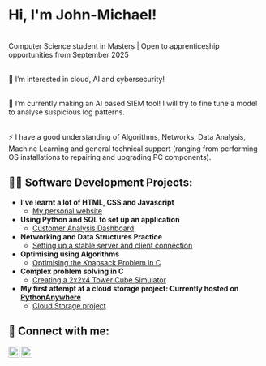 <h1>Hi, I'm John-Michael! </h1>

</br> Computer Science student in Masters | Open to apprenticeship opportunities from September 2025

</br> 👀 I’m interested in cloud, AI and cybersecurity!

</br> 🌱 I’m currently making an AI based SIEM tool! I will try to fine tune a model to analyse suspicious log patterns.

</br> ⚡ I have a good understanding of Algorithms, Networks, Data Analysis, Machine Learning and general technical support (ranging from performing OS installations to repairing and upgrading PC components).
<h2>👨‍💻 Software Development Projects:</h2>

- <b>I've learnt a lot of HTML, CSS and Javascript</b>
  - [My personal website](https://jmjj-projects.github.io/?#index)
- <b>Using Python and SQL to set up an application </b>
  - [Customer Analysis Dashboard](https://github.com/JMJJ-projects/Customer-Analysis-Dashboard)
- <b>Networking and Data Structures Practice</b>
  - [Setting up a stable server and client connection](https://github.com/JMJJ-projects/Wikicomptine)
- <b>Optimising using Algorithms</b>
  - [Optimising the Knapsack Problem in C](https://github.com/JMJJ-projects/Optimising-Algorithms-For-The-Knapsack-Problem)
- <b>Complex problem solving in C </b>
  - [Creating a 2x2x4 Tower Cube Simulator](https://github.com/JMJJ-projects/2x2x4-Tower-Cube-Simulator)
- <b>My first attempt at a cloud storage project: Currently hosted on [PythonAnywhere](https://johnm123.pythonanywhere.com/dashboard)</b>
  - [Cloud Storage project](https://github.com/JMJJ-projects/projet-stockage-cloud)

<h2> 🤳 Connect with me:</h2>

[<img align="left" alt="John-Micahel Jeny Jeyaraj | LinkedIn" width="22px" src="https://cdn.jsdelivr.net/npm/simple-icons@v3/icons/linkedin.svg" />][linkedin]

[<img align="left" alt="John-Micahel Jeny Jeyaraj | Gmail" width="22px" src="https://cdn.jsdelivr.net/npm/simple-icons@v3/icons/gmail.svg" />][gmail]

[linkedin]: https://www.linkedin.com/in/jmjj/
[gmail]: mailto:johnjenyjeyaraj@gmail.com

